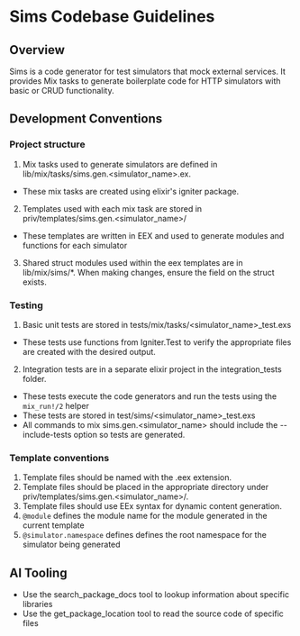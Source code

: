 # Sims Codebase Guidelines

## Overview
Sims is a code generator for test simulators that mock external services. It provides Mix tasks to generate boilerplate code for HTTP simulators with basic or CRUD functionality.

## Development Conventions

### Project structure
1. Mix tasks used to generate simulators are defined in lib/mix/tasks/sims.gen.<simulator_name>.ex.
  - These mix tasks are created using elixir's igniter package.
2. Templates used with each mix task are stored in priv/templates/sims.gen.<simulator_name>/
  - These templates are written in EEX and used to generate modules and functions for each simulator
3. Shared struct modules used within the eex templates are in lib/mix/sims/*. When making changes, ensure the field on the struct exists.

### Testing
1. Basic unit tests are stored in tests/mix/tasks/<simulator_name>_test.exs
  - These tests use functions from Igniter.Test to verify the appropriate files are created with the desired output.
2. Integration tests are in a separate elixir project in the integration_tests folder.
  - These tests execute the code generators and run the tests using the `mix_run!/2` helper
  - These tests are stored in test/sims/<simulator_name>_test.exs
  - All commands to mix sims.gen.<simulator_name> should include the --include-tests option so tests are generated.

### Template conventions
1. Template files should be named with the .eex extension.
2. Template files should be placed in the appropriate directory under priv/templates/sims.gen.<simulator_name>/.
3. Template files should use EEx syntax for dynamic content generation.
4. `@module` defines the module name for the module generated in the current template
5. `@simulator.namespace` defines defines the root namespace for the simulator being generated

## AI Tooling
- Use the search_package_docs tool to lookup information about specific libraries
- Use the get_package_location tool to read the source code of specific files